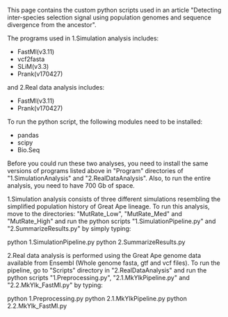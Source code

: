 This page contains the custom python scripts used in an article "Detecting inter-species selection signal using population genomes and sequence divergence from the ancestor".

The programs used in 1.Simulation analysis includes:

- FastMl(v3.11)
- vcf2fasta
- SLiM(v3.3)
- Prank(v170427)

and 2.Real data analysis includes:

- FastMl(v3.11)
- Prank(v170427)

To run the python script, the following modules need to be installed:

- pandas
- scipy
- Bio.Seq

Before you could run these two analyses, you need to install the same versions of programs listed above in "Program" directories of "1.SimulationAnalysis" and "2.RealDataAnalysis". Also, to run the entire analysis, you need to have 700 Gb of space.

1.Simulation analysis consists of three different simulations resembling the simplified population history of Great Ape lineage. To run this analysis, move to the directories: "MutRate_Low", "MutRate_Med" and "MutRate_High" and run the python scripts "1.SimulationPipeline.py" and "2.SummarizeResults.py" by simply typing:

python 1.SimulationPipeline.py
python 2.SummarizeResults.py

2.Real data analysis is performed using the Great Ape genome data available from Ensembl (Whole genome fasta, gtf and vcf files). To run the pipeline, go to "Scripts" directory in "2.RealDataAnalysis" and run the python scripts "1.Preprocessing.py", "2.1.MkYlkPipeline.py" and "2.2.MkYlk_FastMl.py" by typing:

python 1.Preprocessing.py
python 2.1.MkYlkPipeline.py
python 2.2.MkYlk_FastMl.py

